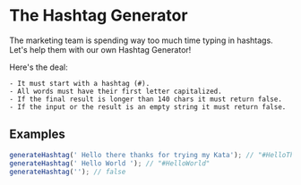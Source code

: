 # The Hashtag Generator

The marketing team is spending way too much time typing in hashtags.
Let's help them with our own Hashtag Generator!

Here's the deal:

    - It must start with a hashtag (#).
    - All words must have their first letter capitalized.
    - If the final result is longer than 140 chars it must return false.
    - If the input or the result is an empty string it must return false.

## Examples

```javascript
generateHashtag(' Hello there thanks for trying my Kata'); // "#HelloThereThanksForTryingMyKata"
generateHashtag(' Hello World '); // "#HelloWorld"
generateHashtag(''); // false
```
